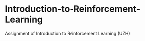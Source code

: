 # Introduction-to-Reinforcement-Learning
Assignment of Introduction to Reinforcement Learning (UZH)
